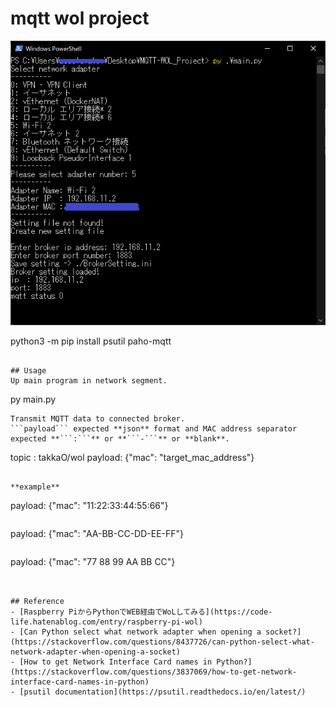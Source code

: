 # mqtt wol project

![CUI](https://github.com/takkaO/MQTT-WOL_Project/blob/images/cui.png)

python3 -m pip install psutil paho-mqtt
```

## Usage
Up main program in network segment.
```
py main.py
```
Transmit MQTT data to connected broker.  
```payload``` expected **json** format and MAC address separator expected **```:```** or **```-```** or **blank**.  
```
topic  : takkaO/wol 
payload: {"mac": "target_mac_address"}
```

**example**
```
payload: {"mac": "11:22:33:44:55:66"}
```
```
payload: {"mac": "AA-BB-CC-DD-EE-FF"}
```
```
payload: {"mac": "77 88 99 AA BB CC"}
```


## Reference
- [Raspberry PiからPythonでWEB経由でWoLしてみる](https://code-life.hatenablog.com/entry/raspberry-pi-wol)
- [Can Python select what network adapter when opening a socket?](https://stackoverflow.com/questions/8437726/can-python-select-what-network-adapter-when-opening-a-socket)
- [How to get Network Interface Card names in Python?](https://stackoverflow.com/questions/3837069/how-to-get-network-interface-card-names-in-python)
- [psutil documentation](https://psutil.readthedocs.io/en/latest/)
